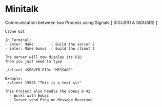 # Minitalk
Communication between two Process using Signals [ SIGUSR1 & SIGUSR2 ]

```
Clone Git

In Terminal:
- Enter: Make        ( Build the server )
- Enter: Make bonus  ( Build the client )

The server will now display its PID
Then you just need to type

./client <SERVER PID> "MESSAGE"

Example: 
./client 19995 "This is a test sir"

This Project also handle the Bonus @ 42
  - Works with Emoji
  - Server send Ping on Message Received
```
